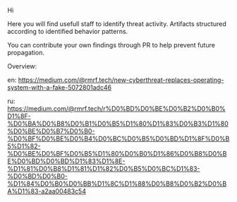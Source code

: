 Hi

Here you will find usefull staff to identify threat activity. 
Artifacts structured according to identified behavior patterns.

You can contribute your own findings through PR to help prevent future propagation.

Overview:

en:
https://medium.com/@rmrf.tech/new-cyberthreat-replaces-operating-system-with-a-fake-5072801adc46

ru:
https://medium.com/@rmrf.tech/r%D0%BD%D0%BE%D0%B2%D0%B0%D1%8F-%D0%BA%D0%B8%D0%B1%D0%B5%D1%80%D1%83%D0%B3%D1%80%D0%BE%D0%B7%D0%B0-%D0%BF%D0%BE%D0%B4%D0%BC%D0%B5%D0%BD%D1%8F%D0%B5%D1%82-%D0%BE%D0%BF%D0%B5%D1%80%D0%B0%D1%86%D0%B8%D0%BE%D0%BD%D0%BD%D1%83%D1%8E-%D1%81%D0%B8%D1%81%D1%82%D0%B5%D0%BC%D1%83-%D0%BD%D0%B0-%D1%84%D0%B0%D0%BB%D1%8C%D1%88%D0%B8%D0%B2%D0%BA%D1%83-a2aa00483c54
